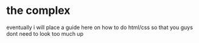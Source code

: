 # the complex

eventually i will place a guide here on how to do html/css so that you guys dont need to look too much up
